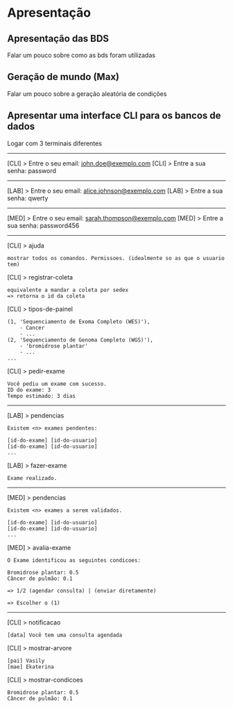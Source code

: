 # Apresentação

## Apresentação das BDS

Falar um pouco sobre como as bds foram utilizadas

## Geração de mundo (Max)

Falar um pouco sobre a geração aleatória de condições

## Apresentar uma interface CLI para os bancos de dados

Logar com 3 terminais diferentes

----------------------------------------------------------------------------------

[CLI] > Entre o seu email: john.doe@exemplo.com
[CLI] > Entre a sua senha: password

----------------------------------------------------------------------------------

[LAB] > Entre o seu email: alice.johnson@exemplo.com
[LAB] > Entre a sua senha: qwerty

----------------------------------------------------------------------------------

[MED] > Entre o seu email: sarah.thompson@exemplo.com
[MED] > Entre a sua senha: password456

----------------------------------------------------------------------------------

[CLI] > ajuda

    mostrar todos os comandos. Permissoes. (idealmente so as que o usuario tem)

[CLI] > registrar-coleta

    equivalente a mandar a coleta por sedex
    => retorna o id da coleta

[CLI] > tipos-de-painel

    (1, 'Sequenciamento de Exoma Completo (WES)'),
        - Cancer
        - ...
    (2, 'Sequenciamento de Genoma Completo (WGS)'),
        - 'bromidrose plantar'
        - ...
    ...

[CLI] > pedir-exame <id-do-tipo-do-panel> <id-da-coleta>

    Você pediu um exame com sucesso.
    ID do exame: 3
    Tempo estimado: 3 dias

----------------------------------------------------------------------------------

[LAB] > pendencias

    Existem <n> exames pendentes:

    [id-do-exame] [id-do-usuario]
    [id-do-exame] [id-do-usuario]
    ...

[LAB] > fazer-exame <id-do-exame> <nome-da-pessoa-world>

    Exame realizado.


----------------------------------------------------------------------------------

[MED] > pendencias

    Existem <n> exames a serem validados.

    [id-do-exame] [id-do-usuario]
    [id-do-exame] [id-do-usuario]
    ...

[MED] > avalia-exame <id-do-exame>

    O Exame identificou as seguintes condicoes:

    Bromidrose plantar: 0.5
    Câncer de pulmão: 0.1

    => 1/2 (agendar consulta) | (enviar diretamente)

    => Escolher o (1)

----------------------------------------------------------------------------------

[CLI] > notificacao

    [data] Você tem uma consulta agendada

[CLI] > mostrar-arvore

    [pai] Vasily
    [mae] Ekaterina

[CLI] > mostrar-condicoes

    Bromidrose plantar: 0.5
    Câncer de pulmão: 0.1
